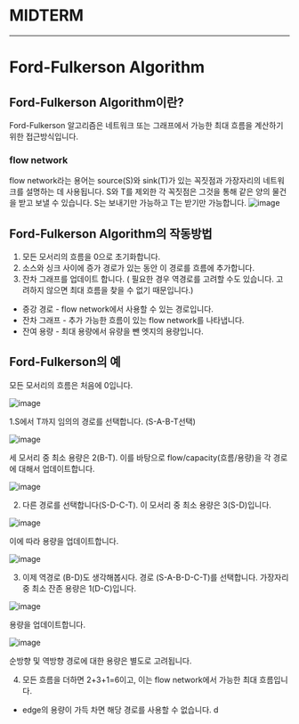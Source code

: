 # MIDTERM
---------------------------------------------
# Ford-Fulkerson Algorithm
## Ford-Fulkerson Algorithm이란?
Ford-Fulkerson 알고리즘은 네트워크 또는 그래프에서 가능한 최대 흐름을 계산하기 위한 접근방식입니다.
### flow network
flow network라는 용어는 source(S)와 sink(T)가 있는 꼭짓점과 가장자리의 네트워크를 설명하는 데 사용됩니다. S와 T를 제외한 각 꼭짓점은 그것을 통해 같은 양의 물건을 받고 보낼 수 있습니다. S는 보내기만 가능하고 T는 받기만 가능합니다.
![image](https://user-images.githubusercontent.com/101376842/165790796-98564c14-5dac-4a84-832e-08184c25b177.png)
## Ford-Fulkerson Algorithm의 작동방법
1. 모든 모서리의 흐름을 0으로 초기화합니다.
2. 소스와 싱크 사이에 증가 경로가 있는 동안 이 경로를 흐름에 추가합니다.
3. 잔차 그래프를 업데이트 합니다.
( 필요한 경우 역경로를 고려할 수도 있습니다. 고려하지 않으면 최대 흐름을 찾을 수 없기 때문입니다.)
* 증강 경로 - flow network에서 사용할 수 있는 경로입니다.
* 잔차 그래프 - 추가 가능한 흐름이 있는 flow network를 나타냅니다.
* 잔여 용량 - 최대 용량에서 유량을 뺀 엣지의 용량입니다.

## Ford-Fulkerson의 예
모든 모서리의 흐름은 처음에 0입니다.

![image](https://user-images.githubusercontent.com/101376842/165792680-057aae26-1d68-4fef-b39a-8dfae10c6a29.png)

1.S에서 T까지 임의의 경로를 선택합니다. (S-A-B-T선택)

![image](https://user-images.githubusercontent.com/101376842/165792808-4215b722-156f-4c03-ad74-073641e75d68.png)

세 모서리 중 최소 용량은 2(B-T). 이를 바탕으로 flow/capacity(흐름/용량)을 각 경로에 대해서 업데이트합니다.

![image](https://user-images.githubusercontent.com/101376842/165793138-b50095e8-3ee7-412b-bd24-3d4549fa84e5.png)


2. 다른 경로를 선택합니다(S-D-C-T). 이 모서리 중 최소 용량은 3(S-D)입니다.

![image](https://user-images.githubusercontent.com/101376842/165793731-8fa67adb-727d-432b-bf06-6f8f0a913dfb.png)

이에 따라 용량을 업데이트합니다.

![image](https://user-images.githubusercontent.com/101376842/165793774-4bb07d6b-c782-430d-9b60-47432a8b63ae.png)

3. 이제 역경로 (B-D)도 생각해봅시다. 경로 (S-A-B-D-C-T)를 선택합니다. 가장자리 중 최소 잔존 용량은 1(D-C)입니다.

![image](https://user-images.githubusercontent.com/101376842/165794122-d93029cd-904d-4f1c-93b4-1a59574d2d80.png)

용량을 업데이트합니다.

![image](https://user-images.githubusercontent.com/101376842/165794189-9fd75867-0d12-4d38-a5eb-a2289c710376.png)

순방향 및 역방향 경로에 대한 용량은 별도로 고려됩니다.

4. 모든 흐름을 더하면 2+3+1=6이고, 이는 flow network에서 가능한 최대 흐름입니다.
* edge의 용량이 가득 차면 해당 경로를 사용할 수 없습니다.
d







